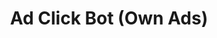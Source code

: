 ---
title: Ad Click Bot (Own Ads)
layout: kill-chain
phases: [Resource Development, Defence Bypass, Attack Execution]
tactics: [Website Creation, Infrastructure Acquisition, Human Emulation, Proxying, Fake Interaction]
techniques: [Cloning, New Site Creation, URL Disguise, Botnet, Proxies, Command & Control, Fake Credibility Generation, Mouse Usage, User Agent Spoofing, IP Rotation, Click Interaction]
short-desc: Ad click bots are used to commit digital ad fraud by automatically clicking on digital advertisements to inflate the number of clicks the advertisement recieves. With adversary owned ads, the objective for the adversary is to gain payment for clicks on these ads. 
---